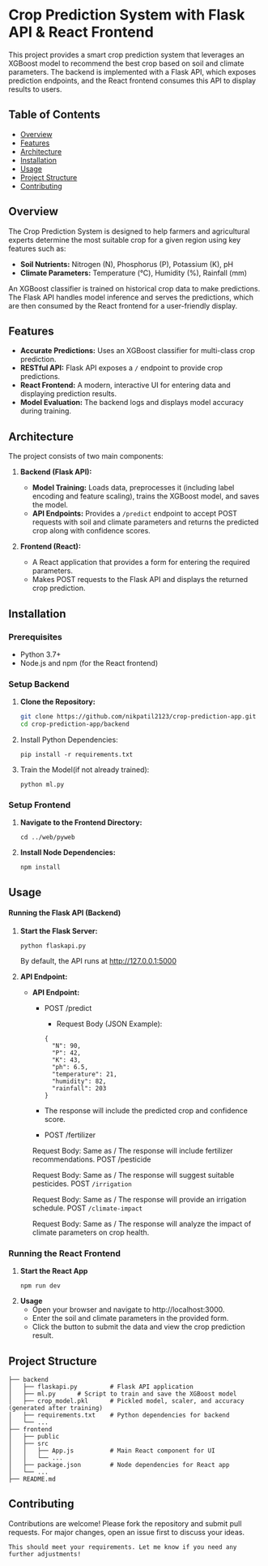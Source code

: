 # Crop Prediction System with Flask API & React Frontend

This project provides a smart crop prediction system that leverages an XGBoost model to recommend the best crop based on soil and climate parameters. The backend is implemented with a Flask API, which exposes prediction endpoints, and the React frontend consumes this API to display results to users.

## Table of Contents

- [Overview](#overview)
- [Features](#features)
- [Architecture](#architecture)
- [Installation](#installation)
- [Usage](#usage)
- [Project Structure](#project-structure)
- [Contributing](#contributing)

## Overview

The Crop Prediction System is designed to help farmers and agricultural experts determine the most suitable crop for a given region using key features such as:

- **Soil Nutrients:** Nitrogen (N), Phosphorus (P), Potassium (K), pH
- **Climate Parameters:** Temperature (°C), Humidity (%), Rainfall (mm)

An XGBoost classifier is trained on historical crop data to make predictions. The Flask API handles model inference and serves the predictions, which are then consumed by the React frontend for a user-friendly display.

## Features

- **Accurate Predictions:** Uses an XGBoost classifier for multi-class crop prediction.
- **RESTful API:** Flask API exposes a `/` endpoint to provide crop predictions.
- **React Frontend:** A modern, interactive UI for entering data and displaying prediction results.
- **Model Evaluation:** The backend logs and displays model accuracy during training.

## Architecture

The project consists of two main components:

1. **Backend (Flask API):**
   - **Model Training:** Loads data, preprocesses it (including label encoding and feature scaling), trains the XGBoost model, and saves the model.
   - **API Endpoints:** Provides a `/predict` endpoint to accept POST requests with soil and climate parameters and returns the predicted crop along with confidence scores.

2. **Frontend (React):**
   - A React application that provides a form for entering the required parameters.
   - Makes POST requests to the Flask API and displays the returned crop prediction.

## Installation

### Prerequisites

- Python 3.7+
- Node.js and npm (for the React frontend)

### Setup Backend

1. **Clone the Repository:**
   ```bash
   git clone https://github.com/nikpatil2123/crop-prediction-app.git
   cd crop-prediction-app/backend
   ```

2. Install Python Dependencies:
    ```
    pip install -r requirements.txt
    ```
3. Train the Model(if not already trained):
    ```
    python ml.py
    ```
### Setup Frontend
1. **Navigate to the Frontend Directory:**
    ```
    cd ../web/pyweb
    ```
2. **Install Node Dependencies:**
    ```
    npm install
    ```
## Usage

#### Running the Flask API (Backend)
1. **Start the Flask Server:**
    ```
    python flaskapi.py
    ```
    By default, the API runs at http://127.0.0.1:5000

2. **API Endpoint:**
    - **API Endpoint:**
        - POST /predict

            - Request Body (JSON Example):
            ```
            {
              "N": 90,
              "P": 42,
              "K": 43,
              "ph": 6.5,
              "temperature": 21,
              "humidity": 82,
              "rainfall": 203
            }
            ```
        - The response will include the predicted crop and confidence score.
     
        - POST /fertilizer

         Request Body: Same as /
         The response will include fertilizer recommendations.
         POST /pesticide

         Request Body: Same as /
         The response will suggest suitable pesticides.
         POST `/irrigation`
         
         Request Body: Same as /
         The response will provide an irrigation schedule.
         POST `/climate-impact`
         
         Request Body: Same as /
         The response will analyze the impact of climate parameters on crop health.

### Running the React Frontend
1. **Start the React App**
    ```
    npm run dev
    ```
2. **Usage**
    - Open your browser and navigate to http://localhost:3000.
    - Enter the soil and climate parameters in the provided form.
    - Click the button to submit the data and view the crop prediction result.

## Project Structure


```
├── backend
│   ├── flaskapi.py         # Flask API application
│   ├── ml.py      # Script to train and save the XGBoost model
│   ├── crop_model.pkl      # Pickled model, scaler, and accuracy (generated after training)
│   ├── requirements.txt    # Python dependencies for backend
│   └── ...
├── frontend
│   ├── public
│   ├── src
│   │   ├── App.js          # Main React component for UI
│   │   └── ...
│   ├── package.json        # Node dependencies for React app
│   └── ...
├── README.md

```
## Contributing

Contributions are welcome! Please fork the repository and submit pull requests. For major changes, open an issue first to discuss your ideas.


```
This should meet your requirements. Let me know if you need any further adjustments!
```


















